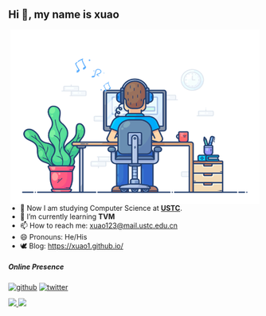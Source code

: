 ## Hi 👋, my name is xuao

<img align="right" src="https://github.com/xuao1/xuao1/blob/main/developer.gif" alt="Hola Coders" width="500" height="350"/> 

- 🔭 Now I am studying Computer Science at **[USTC](https://www.ustc.edu.cn/)**.
- 🌱 I’m currently learning **TVM**
- 📫 How to reach me: xuao123@mail.ustc.edu.cn
- 😄 Pronouns: He/His
- 🕊️ Blog: https://xuao1.github.io/

##### Online Presence

[<img src='https://cdn.jsdelivr.net/npm/simple-icons@3.0.1/icons/github.svg' alt='github' height='40'>](https://github.com/xuao1)  [<img src='https://cdn.jsdelivr.net/npm/simple-icons@3.0.1/icons/twitter.svg' alt='twitter' height='40'>](https://twitter.com/xuao90900468)

<div>
  <a href="https://github.com/xuao1">
  <img height="180em" src="https://github-readme-stats.vercel.app/api?username=xuao1&show_icons=true&include_all_commits=true&count_private=true&icon_color=f3437a&bg_color=30,f2ffe6,e6ffff"/>
  <img height="180em" src="https://github-readme-stats.vercel.app/api/top-langs/?username=xuao1&layout=compact&langs_count=6&icon_color=f3437a&bg_color=30,f2ffe6,e6ffff"/>
</div>


